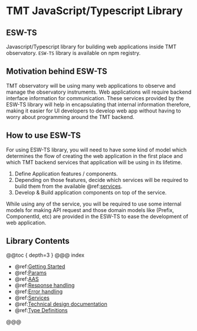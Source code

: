 # TMT JavaScript/Typescript Library

## ESW-TS

Javascript/Typescript library for building web applications inside TMT observatory.
`ESW-TS` library is available on npm registry.

## Motivation behind ESW-TS

TMT observatory will be using many web applications to observe and manage the observatory instruments.
Web applications will require backend interface information for communication.
These services provided by the ESW-TS library will help in encapsulating that internal information therefore, making it easier for UI developers to develop web app without having to worry about programming around the TMT backend.

## How to use ESW-TS

For using ESW-TS library, you will need to have some kind of model which determines the flow of creating the web application in the first place and which TMT backend services that application will be using in its lifetime.

1. Define Application features / components.
2. Depending on those features, decide which services will be required to build them from the available @ref:[services](services/index.md).
3. Develop & Build application components on top of the service.

While using any of the service, you will be required to use some internal models for making API request and those domain models like (Prefix, ComponentId, etc) are provided in the ESW-TS to ease the development of web application.

## Library Contents
@@toc { depth=3 }
@@@ index

 - @ref:[Getting Started](common/getting-started.md)
 - @ref:[Params](params/index.md)
 - @ref:[AAS](aas/csw-aas-js.md)
 - @ref:[Response handling](common/response-handling.md)
 - @ref:[Error handling](common/error-handling.md)
 - @ref:[Services](services/index.md)
 - @ref:[Technical design documentation](technical/index.md)
 - @ref:[Type Definitions](common/ts-docs.md)

@@@
